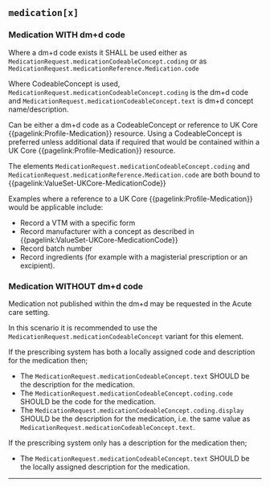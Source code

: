 ## `medication[x]`

### Medication WITH dm+d code

Where a dm+d code exists it SHALL be used either as `MedicationRequest.medicationCodeableConcept.coding` or as `MedicationRequest.medicationReference.Medication.code`

Where CodeableConcept is used, `MedicationRequest.medicationCodeableConcept.coding` is the dm+d code and `MedicationRequest.medicationCodeableConcept.text` is dm+d concept name/description. 

Can be either a dm+d code as a CodeableConcept or reference to UK Core {{pagelink:Profile-Medication}}
 resource. Using a CodeableConcept is preferred unless additional data if required that would be contained within a UK Core {{pagelink:Profile-Medication}} resource.

The elements `MedicationRequest.medicationCodeableConcept.coding` and `MedicationRequest.medicationReference.Medication.code` are both bound to {{pagelink:ValueSet-UKCore-MedicationCode}}

Examples where a reference to a UK Core {{pagelink:Profile-Medication}} would be applicable include:

- Record a VTM with a specific form 
- Record manufacturer with a concept as described in {{pagelink:ValueSet-UKCore-MedicationCode}}
- Record batch number
- Record ingredients (for example with a magisterial prescription or an excipient).

### Medication WITHOUT dm+d code

Medication not published within the dm+d may be requested in the Acute care setting. 

In this scenario it is recommended to use the `MedicationRequest.medicationCodeableConcept` variant for this element. 

If the prescribing system has both a locally assigned code and description for the medication then;

- The `MedicationRequest.medicationCodeableConcept.text` SHOULD be the description for the medication.  
- The `MedicationRequest.medicationCodeableConcept.coding.code` SHOULD be the code for the medication.  
- The `MedicationRequest.medicationCodeableConcept.coding.display` SHOULD be the description for the medication, i.e. the same value as `MedicationRequest.medicationCodeableConcept.text`.  

If the prescribing system only has a description for the medication then;  

- The `MedicationRequest.medicationCodeableConcept.text` SHOULD be the locally assigned description for the medication.  

---





